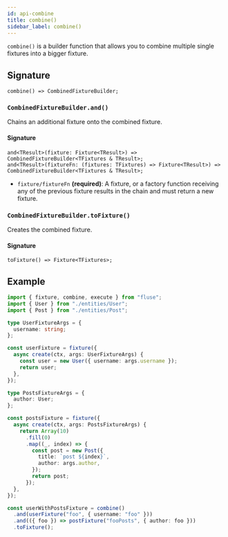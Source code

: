 ```yaml
---
id: api-combine
title: combine()
sidebar_label: combine()
---
```


`combine()` is a builder function that allows you to combine multiple single fixtures into a bigger fixture.

## Signature

```
combine() => CombinedFixtureBuilder;
```

### `CombinedFixtureBuilder.and()`

Chains an additional fixture onto the combined fixture.

#### Signature

```
and<TResult>(fixture: Fixture<TResult>) => CombinedFixtureBuilder<TFixtures & TResult>;
and<TResult>(fixtureFn: (fixtures: TFixtures) => Fixture<TResult>) => CombinedFixtureBuilder<TFixtures & TResult>;
```

- `fixture/fixtureFn` **(required)**: A fixture, or a factory function receiving any of the previous fixture results in the chain and must return a new fixture.

### `CombinedFixtureBuilder.toFixture()`

Creates the combined fixture.

#### Signature

```
toFixture() => Fixture<TFixtures>;
```

## Example

```typescript
import { fixture, combine, execute } from "fluse";
import { User } from "./entities/User";
import { Post } from "./entities/Post";

type UserFixtureArgs = {
  username: string;
};

const userFixture = fixture({
  async create(ctx, args: UserFixtureArgs) {
    const user = new User({ username: args.username });
    return user;
  },
});

type PostsFixtureArgs = {
  author: User;
};

const postsFixture = fixture({
  async create(ctx, args: PostsFixtureArgs) {
    return Array(10)
      .fill(0)
      .map((_, index) => {
        const post = new Post({
          title: `post ${index}`,
          author: args.author,
        });
        return post;
      });
  },
});

const userWithPostsFixture = combine()
  .and(userFixture("foo", { username: "foo" }))
  .and(({ foo }) => postFixture("fooPosts", { author: foo }))
  .toFixture();
```
